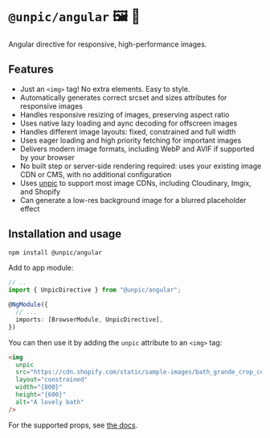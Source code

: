 # `@unpic/angular` 🖼 📐

Angular directive for responsive, high-performance images.

## Features

- Just an `<img>` tag! No extra elements. Easy to style.
- Automatically generates correct srcset and sizes attributes for responsive
  images
- Handles responsive resizing of images, preserving aspect ratio
- Uses native lazy loading and aync decoding for offscreen images
- Handles different image layouts: fixed, constrained and full width
- Uses eager loading and high priority fetching for important images
- Delivers modern image formats, including WebP and AVIF if supported by your
  browser
- No built step or server-side rendering required: uses your existing image CDN
  or CMS, with no additional configuration
- Uses [unpic](https://github.com/ascorbic/unpic) to support most image CDNs,
  including Cloudinary, Imgix, and Shopify
- Can generate a low-res background image for a blurred placeholder effect

## Installation and usage

```bash
npm install @unpic/angular
```

Add to app module:

```typescript
// ..
import { UnpicDirective } from "@unpic/angular";

@NgModule({
  // ...
  imports: [BrowserModule, UnpicDirective],
})
```

You can then use it by adding the `unpic` attribute to an `<img>` tag:

```html
<img
  unpic
  src="https://cdn.shopify.com/static/sample-images/bath_grande_crop_center.jpeg"
  layout="constrained"
  width="{800}"
  height="{600}"
  alt="A lovely bath"
/>
```

For the supported props, see [the docs](https://unpic.pics/img/angular).
